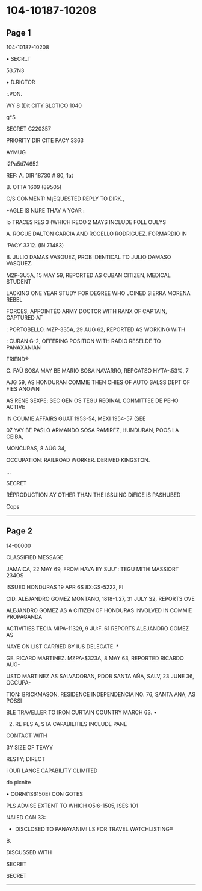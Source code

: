 # 104-10187-10208

## Page 1

104-10187-10208

• SECR..T

53.7N3

• D.RICTOR

:.PON.

WY 8 (Dit CITY SLOTICO 1040

g*S

SECRET C220357

PRIORITY DIR CITE PACY 3363

AYMUG

i2Pa5ti74652

REF: A. DIR 18730 # 80, 1at

B. OTTA 1609 (89505)

C/S CONMENT: M¡EQUESTED REPLY TO DIRK.,

*AGLE IS NURE THAY A YCAR :

lo TRACES RES 3 (WHICH RECO 2 MAYS INCLUDE FOLL OULYS

A. ROGUE DALTON GARCIA AND ROGELLO RODRIGUEZ. FORMARDIO IN

'PACY 3312. (IN 71483)

B. JULIO DAMAS VASQUEZ, PROB IDENTICAL TO JULIO DAMASO VASQUEZ.

M2P-3U5A, 15 MAY 59, REPORTED AS CUBAN CITIZEN, MEDICAL STUDENT

LACKING ONE YEAR STUDY FOR DEGREE WHO JOINED SIERRA MORENA REBEL

FORCES, APPOINTÉO ARMY DOCTOR WITH RANX OF CAPTAIN, CAPTURED AT

: PORTOBELLO. MZP-335A, 29 AUG 62, REPORTED AS WORKING WITH

: CURAN G-2, OFFERING POSITION WITH RADIO RESELDE TO PANAXANIAN

FRIEND®

C. FAÙ SOSA MAY BE MARIO SOSA NAVARRO, REPCATSO HYTA-:53%, 7

AJG 59, AS HONDURAN COMMIE THEN CHIES OF AUTO SALSS DEPT OF FIES ANOWN

AS RENE SEXPE; SEC GEN OS TEGU REGINAL CONMITTEE DE PEHO ACTIVE

IN COUMIE AFFAIRS GUAT 1953-54, MEXI 1954-57 (SEE

07 YAY BE PASLO ARMANDO SOSA RAMIREZ, HUNDURAN, POOS LA CEIBA,

MONCURAS, 8 AÚG 34,

OCCUPATION: RAILROAD WORKER. DERIVED KINGSTON.

...

SECRET

RÉPRODUCTION AY OTHER THAN THE ISSUING DiFICE iS PASHUBED

Cops

---

## Page 2

14-00000

CLASSIFIED MESSAGE

JAMAICA, 22 MAY 69, FROM HAVA EY SUU": TEGU MITH MASSIORT 234OS

ISSUED HONDURAS 19 APR 6S 8X:GS-5222, FI

CID. ALEJANDRO GOMEZ MONTANO, 1818-1.27, 31 JULY S2, REPORTS OVE

ALEJANDRO GOMEZ AS A CITIZEN OF HONDURAS INVOLVED IN COMMIE PROPAGANDA

ACTIVITIES TECIA MIPA-11329, 9 JU:F. 61 REPORTS ALEJANDRO GOMEZ AS

NAYE ON LIST CARRIED BY IUS DELEGATE. *

GE. RICARO MARTINEZ. MZPA-$323A, 8 MAY 63, REPORTED RICARDO AUG-

USTO MARTINEZ AS SALVADORAN, PDOB SANTA AÑA, SALV, 23 JUNE 36, OCCUPA-

TION: BRICKMASON, RESIDENCE INDEPENDENCIA NO. 76, SANTA ANA, AS POSSI

BLE TRAVELLER TO IRON CURTAIN COUNTRY MARCH 63. •

2. RE PES A, STA CAPABILITIES INCLUDE PANE

CONTACT WITH

3Y SIZE OF TEAYY

RESTY; DIRECT

i OUR LANGE CAPABILITY CLIMITED

do picnite

• CORN(1S6150E) CON GOTES

PLS ADVISE EXTENT TO WHICH O5:6-1505, ISES 1O1

NAilED CAN 33:

* DISCLOSED TO PANAYANIM! LS FOR TRAVEL WATCHLISTING®

B.

DISCUSSED WITH

SECRET

SECRET

---

